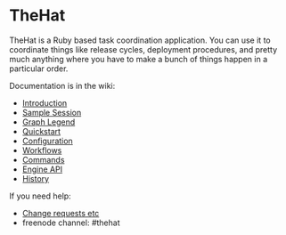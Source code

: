 TheHat
======

TheHat is a Ruby based task coordination application.  You can use it
to coordinate things like release cycles,
deployment procedures, and pretty much anything where you have
to make a bunch of things happen in a particular order. 


Documentation is in the wiki:

* [Introduction](https://github.com/svdasein/thehat/wiki/Home)
* [Sample Session](https://github.com/svdasein/thehat/wiki/Sample-Session)
* [Graph Legend](https://github.com/svdasein/thehat/wiki/Graph-Legend)
* [Quickstart](https://github.com/svdasein/thehat/wiki/Quickstart)
* [Configuration](https://github.com/svdasein/thehat/wiki/Configuration)
* [Workflows](https://github.com/svdasein/thehat/wiki/Workflows)
* [Commands](https://github.com/svdasein/thehat/wiki/Commands)
* [Engine API](https://github.com/svdasein/thehat/wiki/Engine-API)
* [History](https://github.com/svdasein/thehat/wiki/History)


If you need help:

* [Change requests etc](https://github.com/svdasein/thehat/issues)
* freenode channel: #thehat

